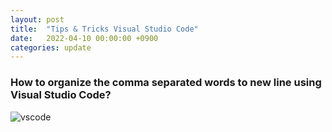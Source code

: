 ```yaml
---
layout: post
title:  "Tips & Tricks Visual Studio Code"
date:   2022-04-10 00:00:00 +0900
categories: update
---
```


### How to organize the comma separated words to new line using Visual Studio Code?
![vscode](https://user-images.githubusercontent.com/12709834/162632246-ce4c8263-0801-44c7-ba4a-4377b2c51d1b.gif)
